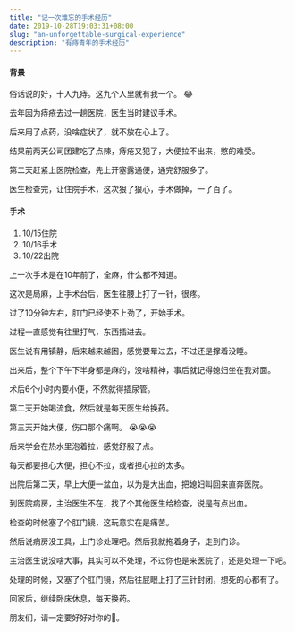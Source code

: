 ```yaml
---
title: "记一次难忘的手术经历"
date: 2019-10-28T19:03:31+08:00
slug: "an-unforgettable-surgical-experience"
description: "有痔青年的手术经历"
---
```


#### 背景

俗话说的好，十人九痔。这九个人里就有我一个。 😂

去年因为痔疮去过一趟医院，医生当时建议手术。

后来用了点药，没啥症状了，就不放在心上了。

结果前两天公司团建吃了点辣，痔疮又犯了，大便拉不出来，憋的难受。

第二天赶紧上医院检查，先上开塞露通便，通完舒服多了。

医生检查完，让住院手术，这次狠了狠心，手术做掉，一了百了。

#### 手术

1. 10/15住院
2. 10/16手术
3. 10/22出院
   
上一次手术是在10年前了，全麻，什么都不知道。

这次是局麻，上手术台后，医生往腰上打了一针，很疼。

过了10分钟左右，肛门已经使不上劲了，开始手术。

过程一直感觉有往里打气，东西插进去。

医生说有用镇静，后来越来越困，感觉要晕过去，不过还是撑着没睡。

出来后，整个下午下半身都是麻的，没啥精神，事后就记得媳妇坐在我对面。

术后6个小时内要小便，不然就得插尿管。

第二天开始喝流食，然后就是每天医生给换药。

第三天开始大便，伤口那个痛啊。 😭😭😭

后来学会在热水里泡着拉，感觉舒服了点。

每天都要担心大便，担心不拉，或者担心拉的太多。

出院后第二天，早上大便一盆血，以为是大出血，把媳妇叫回来直奔医院。

到医院病房，主治医生不在，找了个其他医生给检查，说是有点出血。

检查的时候塞了个肛门镜，这玩意实在是痛苦。

然后说病房没工具，上门诊处理吧。然后我就拖着身子，走到门诊。

主治医生说没啥大事，其实可以不处理，不过你也是来医院了，还是处理一下吧。

处理的时候，又塞了个肛门镜，然后往屁眼上打了三针封闭，想死的心都有了。

回家后，继续卧床休息，每天换药。

朋友们，请一定要好好对你的🌻。
